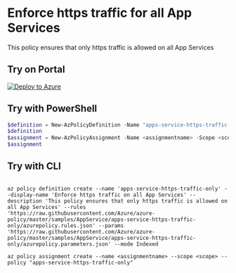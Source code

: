 # Enforce https traffic for all App Services

This policy ensures that only https traffic is allowed on all App Services

## Try on Portal

[![Deploy to Azure](http://azuredeploy.net/deploybutton.png)](https://portal.azure.com/#blade/Microsoft_Azure_Policy/CreatePolicyDefinitionBlade/uri/https%3A%2F%2Fraw.githubusercontent.com%2FAzure%2Fazure-policy%2Fmaster%2Fsamples%2FAppService%2Fapps-service-https-traffic-only%2Fazurepolicy.json)

## Try with PowerShell

````powershell
$definition = New-AzPolicyDefinition -Name "apps-service-https-traffic-only" -DisplayName "Enforce https traffic on all App Services" -description "This policy ensures that only https traffic is allowed on all App Services" -Policy 'https://raw.githubusercontent.com/Azure/azure-policy/master/samples/AppService/apps-service-https-traffic-only/azurepolicy.rules.json' -Parameter 'https://raw.githubusercontent.com/Azure/azure-policy/master/samples/AppService/apps-service-https-traffic-only/azurepolicy.parameters.json' -Mode Indexed
$definition
$assignment = New-AzPolicyAssignment -Name <assignmentname> -Scope <scope> -PolicyDefinition $definition
$assignment
````

## Try with CLI

````cli

az policy definition create --name 'apps-service-https-traffic-only' --display-name 'Enforce https traffic on all App Services' --description 'This policy ensures that only https traffic is allowed on all App Services' --rules 'https://raw.githubusercontent.com/Azure/azure-policy/master/samples/AppService/apps-service-https-traffic-only/azurepolicy.rules.json' --params 'https://raw.githubusercontent.com/Azure/azure-policy/master/samples/AppService/apps-service-https-traffic-only/azurepolicy.parameters.json' --mode Indexed

az policy assignment create --name <assignmentname> --scope <scope> --policy "apps-service-https-traffic-only"

````
